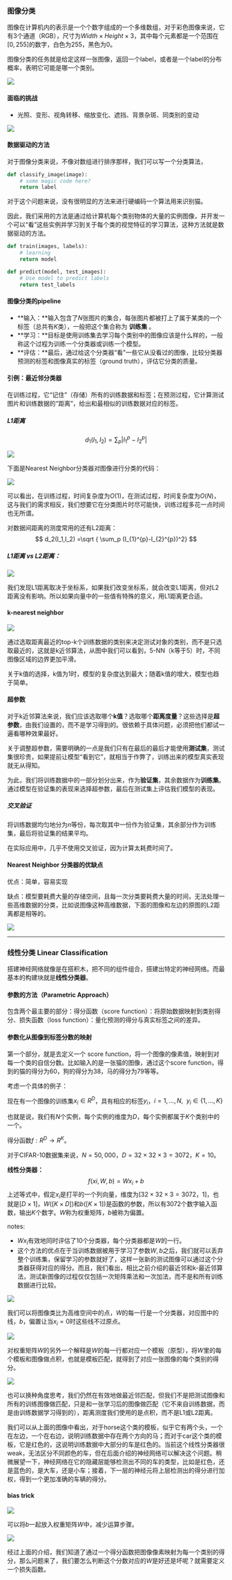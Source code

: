 ### 图像分类

图像在计算机内的表示是一个个数字组成的一个多维数组，对于彩色图像来说，它有3个通道（RGB），尺寸为$Width \times Height \times 3$，其中每个元素都是一个范围在$[0,255]$的数字，白色为255，黑色为0。

图像分类的任务就是给定这样一张图像，返回一个label，或者是一个label的分布概率，表明它可能是哪一个类别。

![](.\img\l1_1.png)

#### 面临的挑战

- 光照、变形、视角转移、缩放变化、遮挡、背景杂斑、同类别的变动

![](.\img\l1_2.png)

#### 数据驱动的方法

对于图像分类来说，不像对数组进行排序那样，我们可以写一个分类算法，

```python
def classify_image(image):
    # some magic code here?
    return label
```

对于这个问题来说，没有很明显的方法来进行硬编码一个算法用来识别猫。

因此，我们采用的方法是通过给计算机每个类别物体的大量的实例图像，并开发一个可以“看”这些实例并学习到关于每个类的视觉特征的学习算法，这种方法就是数据驱动的方法。

```python
def train(images, labels):
    # learning
    return model

def predict(model, test_images):
    # Use model to predict labels
    return test_labels
```



#### 图像分类的pipeline

- **输入：**输入包含了$N$张图片的集合，每张图片都被打上了属于某类的一个标签（总共有$K$类），一般把这个集合称为 **训练集** 。
- **学习：**目标是使用训练集去学习每个类别中的图像应该是什么样的，一般称这个过程为训练一个分类器或训练一个模型。
- **评估：**最后，通过给这个分类器“看”一些它从没看过的图像，比较分类器预测的标签和图像真实的标签（ground truth），评估它分类的质量。

#### 引例：最近邻分类器

在训练过程，它“记住”（存储）所有的训练数据和标签；在预测过程，它计算测试图片和训练数据的“距离”，给出和最相似的训练数据对应的标签。

##### L1距离

$$
d_1(I_1,I_2) =\sum_p |I_{1}^{p}-I_{2}^{p}|
$$

![](.\img\l1_3.png)

下面是Nearest Neighbor分类器对图像进行分类的代码：

![](.\img\l1_4.png)

可以看出，在训练过程，时间复杂度为$O(1)$，在测试过程，时间复杂度为$O(N)$，这与我们的需求相反，我们想要它在分类图片时尽可能快，训练过程多花一点时间也无所谓。

对数据间距离的测度常用的还有L2距离：
$$
d_2(I_1,I_2) =\sqrt { \sum_p (I_{1}^{p}-I_{2}^{p})^2}
$$

##### L1距离 vs L2距离：

![](.\img\l1_5.png)

我们发现L1距离取决于坐标系，如果我们改变坐标系，就会改变L1距离，但对L2距离没有影响。所以如果向量中的一些值有特殊的意义，用L1距离更合适。

#### k-nearest neighbor

![](.\img\l1_6.png)

通过选取距离最近的top-k个训练数据的类别来决定测试对象的类别，而不是只选取最近的，这就是k近邻算法，从图中我们可以看到，5-NN（k等于5）时，不同图像区域的边界更加平滑。

关于k值的选择，k值为1时，模型的复杂度达到最大；随着k值的增大，模型也趋于简单。

#### 超参数

对于k近邻算法来说，我们应该选取哪个**k值**？选取哪个**距离度量**？这些选择是**超参数**，由我们设置的，而不是学习得到的。很依赖于具体问题，必须把他们都试一遍看哪种效果最好。

关于调整超参数，需要明确的一点是我们只有在最后的最后才能使用**测试集**，测试集很珍贵，如果提前让模型“看到它”，就相当于作弊了，训练出来的模型真实表现就无从得知。

为此，我们将训练数据中的一部分划分出来，作为**验证集**，其余数据作为**训练集**。通过模型在验证集的表现来选择超参数，最后在测试集上评估我们模型的表现。

##### 交叉验证

将训练数据均匀地分为$n$等份，每次取其中一份作为验证集，其余部分作为训练集，最后将验证集的结果平均。

在实际应用中，几乎不使用交叉验证，因为计算太耗费时间了。

#### Nearest Neighbor 分类器的优缺点

优点：简单，容易实现

缺点：模型要耗费大量的存储空间，且每一次分类要耗费大量的时间，无法处理一些高维数据的分类，比如说图像这种高维数据，下面的图像和左边的原图的L2距离都是相等的。

![](.\img\l1_7.png)

------

### 线性分类 Linear Classification

搭建神经网络就像是在搭积木，把不同的组件组合，搭建出特定的神经网络。而最基本的构建块就是**线性分类器**。

#### 参数的方法（Parametric Approach）

包含两个最主要的部分：得分函数（score function）：将原始数据映射到类别得分、损失函数（loss function）：量化预测的得分与真实标签之间的差异。

#### 参数化从图像到标签分数的映射

第一个部分，就是去定义一个 score function，将一个图像的像素值，映射到对每一个类的自信分数。比如输入的是一张猫的图像，通过这个score function，得到的猫的得分为60，狗的得分为38，马的得分为79等等。

考虑一个具体的例子：

现在有一个图像的训练集$x_i \in R^D$，具有相应的标签$y_i$，$i=1,...,N, \ \ y_i \in \{1,...,K\}$

也就是说，我们有$N$个实例，每个实例的维度为$D$，每个实例都属于$K$个类别中的一个。

得分函数$f:R^D \to R^K$。

对于CIFAR-10数据集来说，$N=50,000$，$D=32 \times 32 \times3=3072$，$K=10$。

**线性分类器：**
$$
f(xi,W,b)=Wx_i+b
$$
上述等式中，假定$x_i$是打平的一个列向量，维度为$[32\times 32\times 3=3072，1]$，也就是$[D\times1]$，$W([K\times D])$和$b([K\times 1])$是函数的参数，所以有3072个数字输入函数，输出$K$个数字。$W$称为权重矩阵，$b$被称为偏置。

notes:

- $Wx_i$有效地同时评估了10个分类器，每个分类器都是$W$的一行。
- 这个方法的优点在于当训练数据被用于学习了参数$W,b$之后，我们就可以丢弃整个训练集，保留学习的参数就好了，这样一张新的测试图像可以通过这个分类器获得对应的得分。而且，我们看出，相比之前介绍的最近邻和k-最近邻算法，测试新图像的过程仅仅包括一次矩阵乘法和一次加法，而不是和所有训练数据进行比较。

![](.\img\l1_8.png)

我们可以将图像类比为高维空间中的点，$W$的每一行是一个分类器，对应图中的线，$b$，偏置让当$x_i=0$时这些线不过原点。

![](.\img\l1_9.png)

对权重矩阵$W$的另外一个解释是$W$的每一行都对应一个模板（原型），将$W$里的每个模板和图像做点积，也就是模板匹配，就得到了对应一张图像的每个类别的得分。

![](.\img\l1_10.png)

也可以换种角度思考，我们仍然在有效地做最近邻匹配，但我们不是把测试图像和所有的训练图像做匹配，只是和一张学习后的图像做匹配（它不来自训练数据，而是由训练数据学习得到的），距离测度我们使用的是点积，而不是L1或L2距离。

我们可以从上面的图像中看出，对于horse这个类的模板，似乎它有两个头，一个在左边，一个在右边，说明训练数据中存在两个方向的马；而对于car这个类的模板，它是红色的，这说明训练数据中大部分的车是红色的。当前这个线性分类器很weak，无法区分不同颜色的车，但在后面介绍的神经网络可以解决这个问题。稍微展望一下，神经网络在它的隐藏层能够检测出不同的车的类型，比如是红色，还是蓝色的，是大车，还是小车；接着，下一层的神经元将上层检测出的得分进行加权，得到一个更加准确的车辆的得分。

#### bias trick

![](.\img\l1_11.png)

可以将$b$一起放入权重矩阵$W$中，减少运算步骤。

![](.\img\l1_12.png)

经过上面的介绍，我们知道了通过一个得分函数把图像像素映射为每一个类别的得分，那么问题来了，我们要怎么判断这个分数对应的$W$是好还是坏呢？就需要定义一个损失函数。

